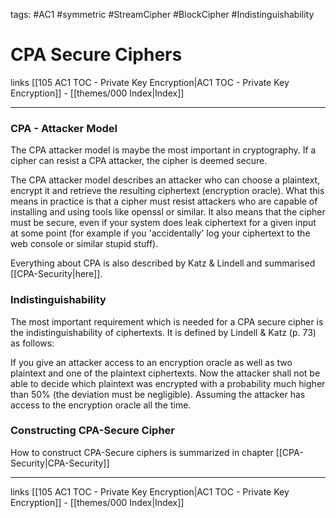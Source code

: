 tags: #AC1 #symmetric #StreamCipher #BlockCipher #Indistinguishability

# CPA Secure Ciphers

links [[105 AC1 TOC - Private Key Encryption|AC1 TOC - Private Key Encryption]] - [[themes/000 Index|Index]]

---
### CPA - Attacker Model
The CPA attacker model is maybe the most important in cryptography. If a cipher can resist a CPA attacker, the cipher is deemed secure.

The CPA attacker model describes an attacker who can choose a plaintext, encrypt it and retrieve the resulting ciphertext (encryption oracle). What this means in practice is that a cipher must resist attackers who are capable of installing and using tools like openssl or similar. It also means that the cipher must be secure, even if your system does leak ciphertext for a given input at some point (for example if you 'accidentally' log your ciphertext to the web console or similar stupid stuff).

Everything about CPA is also described by Katz & Lindell and summarised [[CPA-Security|here]].

### Indistinguishability
The most important requirement which is needed for a CPA secure cipher is the indistinguishability of ciphertexts. It is defined by Lindell & Katz (p. 73) as follows:

If you give an attacker access to an encryption oracle as well as two plaintext and one of the plaintext ciphertexts. Now the attacker shall not be able to decide which plaintext was encrypted with a probability much higher than 50% (the deviation must be negligible). Assuming the attacker has access to the encryption oracle all the time.

### Constructing CPA-Secure Cipher

How to construct CPA-Secure ciphers is summarized in chapter [[CPA-Security|CPA-Security]]

---
links [[105 AC1 TOC - Private Key Encryption|AC1 TOC - Private Key Encryption]] - [[themes/000 Index|Index]]
